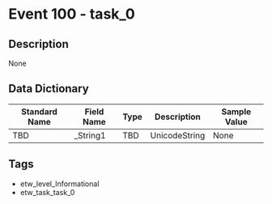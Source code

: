 # Event 100 - task_0

## Description
None

## Data Dictionary
|Standard Name|Field Name|Type|Description|Sample Value|
|---|---|---|---|---|
|TBD|_String1|TBD|UnicodeString|None|None|

## Tags
* etw_level_Informational
* etw_task_task_0
